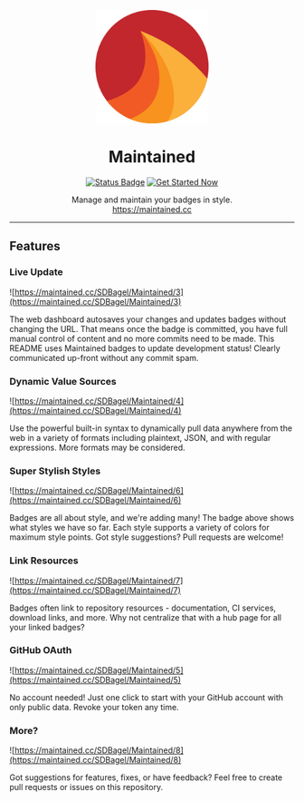 <p align="center"><a href="https://maintained.cc" target="_blank" rel="noopener noreferrer"><img width="200" src="app/img/favicon.png" alt="Maintained logo"></a></p>
<h1 align="center">Maintained</h1>
<p align="center">
  <a href="https://maintained.cc"><img src="https://maintained.cc/SDBagel/Maintained/0" alt="Status Badge"></a>
  <a href="https://maintained.cc"><img src="https://maintained.cc/SDBagel/Maintained/9" alt="Get Started Now"></a>
</p>
<p align="center">
  Manage and maintain your badges in style.
  <br>
  <a href="https://maintained.cc">https://maintained.cc</a>
</p>
<hr>

## Features

### Live Update
![https://maintained.cc/SDBagel/Maintained/3](https://maintained.cc/SDBagel/Maintained/3)

The web dashboard autosaves your changes and updates badges without changing the URL. That means once the badge is committed, you have full manual control of content and no more commits need to be made. This README uses Maintained badges to update development status! Clearly communicated up-front without any commit spam.

### Dynamic Value Sources
![https://maintained.cc/SDBagel/Maintained/4](https://maintained.cc/SDBagel/Maintained/4)

Use the powerful built-in syntax to dynamically pull data anywhere from the web in a variety of formats including plaintext, JSON, and with regular expressions. More formats may be considered.

### Super Stylish Styles
![https://maintained.cc/SDBagel/Maintained/6](https://maintained.cc/SDBagel/Maintained/6)

Badges are all about style, and we're adding many! The badge above shows what styles we have so far. Each style supports a variety of colors for maximum style points. Got style suggestions? Pull requests are welcome!

### Link Resources
![https://maintained.cc/SDBagel/Maintained/7](https://maintained.cc/SDBagel/Maintained/7)

Badges often link to repository resources - documentation, CI services, download links, and more. Why not centralize that with a hub page for all your linked badges?

### GitHub OAuth
![https://maintained.cc/SDBagel/Maintained/5](https://maintained.cc/SDBagel/Maintained/5)

No account needed! Just one click to start with your GitHub account with only public data. Revoke your token any time.

### More?
![https://maintained.cc/SDBagel/Maintained/8](https://maintained.cc/SDBagel/Maintained/8)

Got suggestions for features, fixes, or have feedback? Feel free to create pull requests or issues on this repository.

